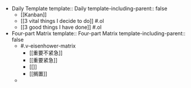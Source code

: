 - Daily Template
  template:: Daily
  template-including-parent:: false
	- [[Kanban]]
	- [[3 vital things I decide to do]] #.ol
	- [[3 good things I have done]] #.ol
- Four-part Matrix
  template:: Four-part Matrix
  template-including-parent:: false
	- #.v-eisenhower-matrix
		- [[重要不紧急]]
		- [[重要紧急]]
		- [[]]
		- [[搁置]]
	-